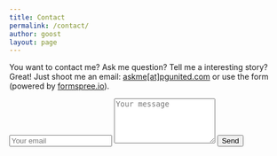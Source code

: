 ```yaml
---
title: Contact
permalink: /contact/
author: goost
layout: page
---
```


<div class="row section">
	<div class="container narrow block">
		<div class="col-1-2">
		<p>You want to contact me? Ask me question? Tell me a interesting story? Great! Just shoot me an email: <a href="mailto:askme@pgunited.com">askme[at]pgunited.com</a> or use the form (powered by <a href="http://formspree.io">formspree.io</a>).</p>
		</div>
		<div class="col-1-2">
			<form method="POST" action="//formspree.io/askme@pgunited.com">
		    	<input type="email" name="_replyto" placeholder="Your email">
				<textarea name="message" rows="5" placeholder="Your message"></textarea>
				<input type="submit" value="Send">
				<input type="hidden" name="_next" value="{{ site.url }}/impressum_send">
				<input type="hidden" name="_subject" value="PG United - Contact through contact form">
				<input type="text" name="_gotcha" style="display:none">
			</form> 
		</div>
	</div>
</div>